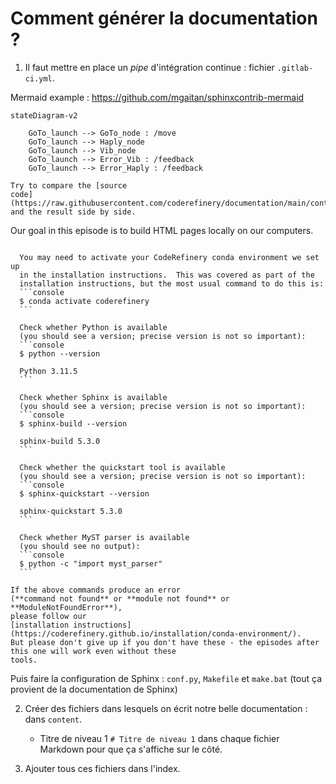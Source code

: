 # Comment générer la documentation ?

1. Il faut mettre en place un *pipe* d'intégration continue : fichier `.gitlab-ci.yml`.

Mermaid example : https://github.com/mgaitan/sphinxcontrib-mermaid

```mermaid
stateDiagram-v2

	GoTo_launch --> GoTo_node : /move
	GoTo_launch --> Haply_node
	GoTo_launch --> Vib_node
	GoTo_launch --> Error_Vib : /feedback
	GoTo_launch --> Error_Haply : /feedback
```


```{discussion} This lesson is built with Sphinx
Try to compare the [source
code](https://raw.githubusercontent.com/coderefinery/documentation/main/content/sphinx.md)
and the result side by side.
```

Our goal in this episode is to build HTML pages locally on our computers.

````{prereq} Before we start, let us verify whether we have the software we need

  You may need to activate your CodeRefinery conda environment we set up
  in the installation instructions.  This was covered as part of the
  installation instructions, but the most usual command to do this is:
  ```console
  $ conda activate coderefinery
  ```

  Check whether Python is available
  (you should see a version; precise version is not so important):
  ```console
  $ python --version

  Python 3.11.5
  ```

  Check whether Sphinx is available
  (you should see a version; precise version is not so important):
  ```console
  $ sphinx-build --version

  sphinx-build 5.3.0
  ```

  Check whether the quickstart tool is available
  (you should see a version; precise version is not so important):
  ```console
  $ sphinx-quickstart --version

  sphinx-quickstart 5.3.0
  ```

  Check whether MyST parser is available
  (you should see no output):
  ```console
  $ python -c "import myst_parser"
  ```

If the above commands produce an error
(**command not found** or **module not found** or **ModuleNotFoundError**),
please follow our
[installation instructions](https://coderefinery.github.io/installation/conda-environment/).
But please don't give up if you don't have these - the episodes after this one will work even without these
tools.
````

Puis faire la configuration de Sphinx : `conf.py`, `Makefile` et `make.bat` (tout ça provient de la documentation de Sphinx)

2. Créer des fichiers dans lesquels on écrit notre belle documentation : dans `content`.

    - Titre de niveau 1 `# Titre de niveau 1` dans chaque fichier Markdown pour que ça s'affiche sur le côté.

3. Ajouter tous ces fichiers dans l'index.

    
